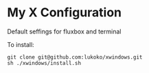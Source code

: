 # My X Configuration

Default seffings for fluxbox and terminal

To install:
```
git clone git@github.com:lukoko/xwindows.git
sh ./xwindows/install.sh
```
